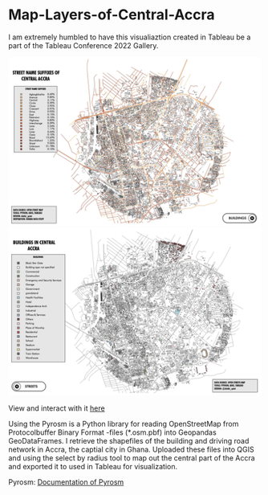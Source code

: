 # Map-Layers-of-Central-Accra

I am extremely humbled to have this visualiaztion created in Tableau be a part of the Tableau Conference 2022 Gallery.

![](https://github.com/dzidziquist/Map-Layers-of-Central-Accra/blob/main/STREET%20NAMES%20SUFFIXES.png)
![](https://github.com/dzidziquist/Map-Layers-of-Central-Accra/blob/main/BUILDINGS%20.png)

View and interact with it [here](https://public.tableau.com/views/MAPLAYERSOFSOMEPARTOFCENTRALACCRA/STREETNAMESSUFFIXES?:language=en-US&:display_count=n&:origin=viz_share_link)

Using the Pyrosm is a Python library for reading OpenStreetMap from Protocolbuffer Binary Format -files (*.osm.pbf) into Geopandas GeoDataFrames. I retrieve the shapefiles of the building and driving road network in Accra, the captial city in Ghana. Uploaded these files into QGIS and using the select by radius tool to map out the central part of the Accra and exported it to used in Tableau for visualization. 

Pyrosm: [Documentation of Pyrosm](https://pyrosm.readthedocs.io/en/latest/index.html)

